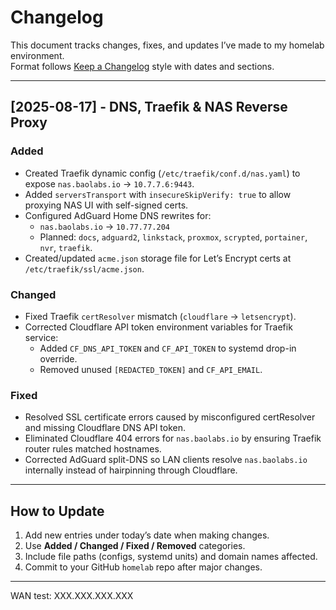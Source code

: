 # Changelog

This document tracks changes, fixes, and updates I’ve made to my homelab environment.  
Format follows [Keep a Changelog](https://keepachangelog.com/en/1.1.0/) style with dates and sections.

---

## [2025-08-17] - DNS, Traefik & NAS Reverse Proxy

### Added

- Created Traefik dynamic config (`/etc/traefik/conf.d/nas.yaml`) to expose `nas.baolabs.io` → `10.7.7.6:9443`.
- Added `serversTransport` with `insecureSkipVerify: true` to allow proxying NAS UI with self-signed certs.
- Configured AdGuard Home DNS rewrites for:
  - `nas.baolabs.io` → `10.77.77.204`
  - Planned: `docs`, `adguard2`, `linkstack`, `proxmox`, `scrypted`, `portainer`, `nvr`, `traefik`.
- Created/updated `acme.json` storage file for Let’s Encrypt certs at `/etc/traefik/ssl/acme.json`.

### Changed

- Fixed Traefik `certResolver` mismatch (`cloudflare` → `letsencrypt`).
- Corrected Cloudflare API token environment variables for Traefik service:
  - Added `CF_DNS_API_TOKEN` and `CF_API_TOKEN` to systemd drop-in override.
  - Removed unused `[REDACTED_TOKEN]` and `CF_API_EMAIL`.

### Fixed

- Resolved SSL certificate errors caused by misconfigured certResolver and missing Cloudflare DNS API token.
- Eliminated Cloudflare 404 errors for `nas.baolabs.io` by ensuring Traefik router rules matched hostnames.
- Corrected AdGuard split-DNS so LAN clients resolve `nas.baolabs.io` internally instead of hairpinning through Cloudflare.

---

## How to Update

1. Add new entries under today’s date when making changes.  
2. Use **Added / Changed / Fixed / Removed** categories.  
3. Include file paths (configs, systemd units) and domain names affected.  
4. Commit to your GitHub `homelab` repo after major changes.

---

WAN test: XXX.XXX.XXX.XXX